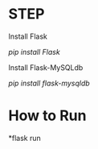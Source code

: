 # STEP
Install Flask

*pip install Flask*

Install Flask-MySQLdb

*pip install flask-mysqldb*

# How to Run
*flask run


